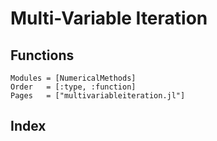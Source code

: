 # Multi-Variable Iteration

<!-- ```@meta
CurrentModule = NumericalMethods
``` -->

## Functions
```@autodocs
Modules = [NumericalMethods]
Order   = [:type, :function]
Pages   = ["multivariableiteration.jl"]
```

## Index
```@index
```
